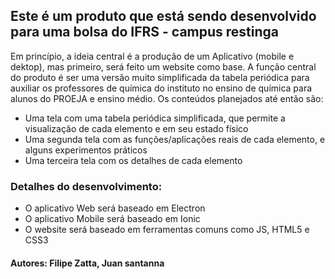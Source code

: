 ## Este é um produto que está sendo desenvolvido para uma bolsa do IFRS - campus restinga

Em princípio, a ideia central é a produção de um Aplicativo (mobile e dektop), mas primeiro, será feito um website como base. A função central do produto é ser uma versão muito simplificada da tabela periódica para auxiliar os professores de química do instituto no ensino de química para alunos do PROEJA e ensino médio. Os conteúdos planejados até então são:
- Uma tela com uma tabela periódica simplificada, que permite a visualização de cada elemento e em seu estado físico
- Uma segunda tela com as funções/aplicações reais de cada elemento, e alguns experimentos práticos
- Uma terceira tela com os detalhes de cada elemento

### Detalhes do desenvolvimento:
- O aplicativo Web será baseado em Electron
- O aplicativo Mobile será baseado em Ionic
- O website será baseado em ferramentas comuns como JS, HTML5 e CSS3

#### Autores: Filipe Zatta, Juan santanna
